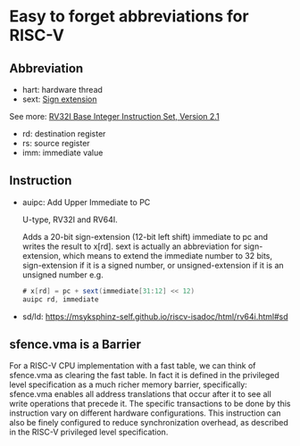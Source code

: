 # Easy to forget abbreviations for RISC-V

## Abbreviation

- hart: hardware thread
- sext: [Sign extension](https://en.wikipedia.org/wiki/Sign_extension)

See more: [RV32I Base Integer Instruction Set, Version 2.1](https://five-embeddev.com/riscv-isa-manual/latest/rv32.html#integer-computational-instructions)

- rd: destination register
- rs: source register
- imm: immediate value

## Instruction

- auipc: Add Upper Immediate to PC

	U-type, RV32I and RV64I.

	Adds a 20-bit sign-extension (12-bit left shift) immediate to pc and writes the result to x[rd].
	sext is actually an abbreviation for sign-extension,
	which means to extend the immediate number to 32 bits,
	sign-extension if it is a signed number,
	or unsigned-extension if it is an unsigned number
	e.g.

	```as
	# x[rd] = pc + sext(immediate[31:12] << 12)
	auipc rd, immediate
	```

- sd/ld: <https://msyksphinz-self.github.io/riscv-isadoc/html/rv64i.html#sd>

## sfence.vma is a Barrier

For a RISC-V CPU implementation with a fast table, we can think of sfence.vma as clearing the fast table.
In fact it is defined in the privileged level specification as a much richer memory barrier,
specifically: sfence.vma enables all address translations that occur after it to see all write operations that precede it.
The specific transactions to be done by this instruction vary on different hardware configurations.
This instruction can also be finely configured to reduce synchronization overhead, as described in the RISC-V privileged level specification.
